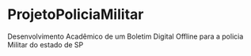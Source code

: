 # ProjetoPoliciaMilitar
Desenvolvimento Acadêmico de um Boletim Digital Offline para a policia Militar do estado de SP
